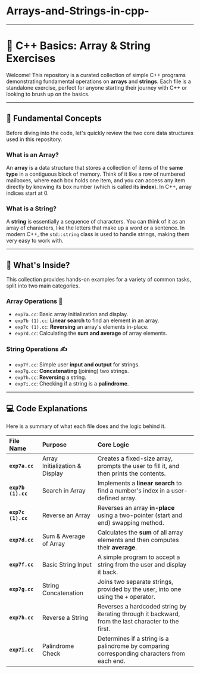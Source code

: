 # Arrays-and-Strings-in-cpp-
---
# 🚀 C++ Basics: Array & String Exercises

Welcome! This repository is a curated collection of simple C++ programs demonstrating fundamental operations on **arrays** and **strings**. Each file is a standalone exercise, perfect for anyone starting their journey with C++ or looking to brush up on the basics.



---

## 🧠 Fundamental Concepts

Before diving into the code, let's quickly review the two core data structures used in this repository.

### What is an Array?
An **array** is a data structure that stores a collection of items of the **same type** in a contiguous block of memory. Think of it like a row of numbered mailboxes, where each box holds one item, and you can access any item directly by knowing its box number (which is called its **index**). In C++, array indices start at 0.



### What is a String?
A **string** is essentially a sequence of characters. You can think of it as an array of characters, like the letters that make up a word or a sentence. In modern C++, the `std::string` class is used to handle strings, making them very easy to work with.

---

## 📂 What's Inside?

This collection provides hands-on examples for a variety of common tasks, split into two main categories.

### Array Operations 🔢
* `exp7a.cc`: Basic array initialization and display.
* `exp7b (1).cc`: **Linear search** to find an element in an array.
* `exp7c (1).cc`: **Reversing** an array's elements in-place.
* `exp7d.cc`: Calculating the **sum and average** of array elements.

### String Operations ✍️
* `exp7f.cc`: Simple user **input and output** for strings.
* `exp7g.cc`: **Concatenating** (joining) two strings.
* `exp7h.cc`: **Reversing** a string.
* `exp7i.cc`: Checking if a string is a **palindrome**.

---

## 💻 Code Explanations

Here is a summary of what each file does and the logic behind it.

| File Name | Purpose | Core Logic |
| :--- | :--- | :--- |
| **`exp7a.cc`** | Array Initialization & Display | Creates a fixed-size array, prompts the user to fill it, and then prints the contents. |
| **`exp7b (1).cc`** | Search in Array | Implements a **linear search** to find a number's index in a user-defined array. |
| **`exp7c (1).cc`** | Reverse an Array | Reverses an array **in-place** using a two-pointer (start and end) swapping method. |
| **`exp7d.cc`** | Sum & Average of Array | Calculates the **sum** of all array elements and then computes their **average**. |
| **`exp7f.cc`** | Basic String Input | A simple program to accept a string from the user and display it back. |
| **`exp7g.cc`** | String Concatenation | Joins two separate strings, provided by the user, into one using the `+` operator. |
| **`exp7h.cc`** | Reverse a String | Reverses a hardcoded string by iterating through it backward, from the last character to the first. |
| **`exp7i.cc`** | Palindrome Check | Determines if a string is a palindrome by comparing corresponding characters from each end. |












